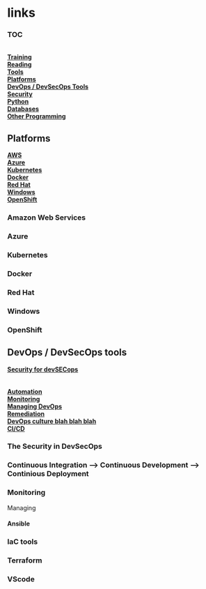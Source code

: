 # links

### TOC

**[]()**</br>
**[Training]()**</br>
**[Reading]()**</br>
**[Tools]()</br>**
**[Platforms]()**</br>
**[DevOps / DevSecOps Tools]()**</br>
**[Security]()**</br>
**[Python]()**</br>
**[Databases]()**</br>
**[Other Programming]()**</br>




## Platforms
**[AWS](#amazon-web-services)**</br>
**[Azure]()**</br>
**[Kubernetes]()**</br>
**[Docker]()**</br>
**[Red Hat]()**</br>
**[Windows]()**</br>
**[OpenShift]()**</br>


### Amazon Web Services

### Azure

### Kubernetes

### Docker

### Red Hat

### Windows

### OpenShift



## DevOps / DevSecOps tools

**[Security for devSECops]()**</br>
**[]()**</br>
**[]()**</br>
**[Automation]()**</br>
**[Monitoring]()**</br>
**[Managing DevOps]()**</br>
**[Remediation]()**</br>
**[DevOps culture blah blah blah]()**</br>
**[CI/CD]()**</br>



### The Security in DevSecOps

### Continuous Integration --> Continuous Development --> Continious Deployment



### Monitoring


Managing

#### Ansible


### IaC tools


### Terraform
### VScode
